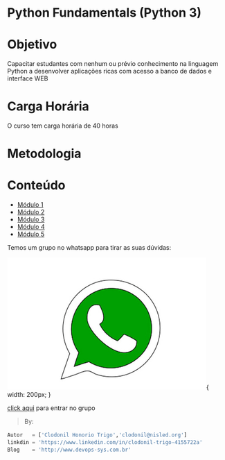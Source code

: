 Python Fundamentals (Python 3)
===============

# Objetivo
Capacitar estudantes com nenhum ou prévio conhecimento na linguagem Python a desenvolver aplicações ricas com acesso a banco de dados e interface WEB

# Carga Horária  
O curso tem carga horária de 40 horas

# Metodologia



# Conteúdo

* [Módulo 1](modulo1/README.md)
* [Módulo 2](modulo2/README.md)
* [Módulo 3](modulo3/README.md)
* [Módulo 4](modulo4/README.md)
* [Módulo 5](modulo5/README.md)


Temos um grupo no whatsapp para tirar as suas dúvidas:

![whatsapp](Imagens/whatsapp.jpeg){ width: 200px; }

[click aqui](https://chat.whatsapp.com/Hk7ejb8anLULWmgOfMMFhB) para entrar no grupo


> By:
```python
Autor   = ['Clodonil Honorio Trigo','clodonil@nisled.org']
linkdin = 'https://www.linkedin.com/in/clodonil-trigo-4155722a'
Blog    = 'http://www.devops-sys.com.br'
```
